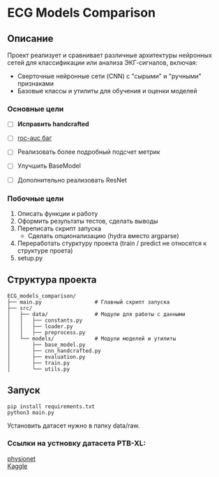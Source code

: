  # ECG Models Comparison


## Описание
Проект реализует и сравнивает различные архитектуры нейронных сетей для классификации или анализа ЭКГ-сигналов, включая:
- Сверточные нейронные сети (CNN) с "сырыми" и "ручными" признаками
- Базовые классы и утилиты для обучения и оценки моделей


### Основные цели
* [ ] **Исправить handcrafted**
* [ ] [roc-auc баг](https://github.com/iyphc/ecg-cnn-comparator/issues/7#issue-3222168220)
* [ ] Реализовать более подробный подсчет метрик
* [ ] Улучшить BaseModel 
* [ ] Дополнительно реализовать ResNet


### Побочные цели
1. Описать функции и работу
2. Оформить результаты тестов, сделать выводы
3. Переписать скрипт запуска
    - Сделать опционализацию (hydra вместо argparse)
4. Переработать стурктуру проекта (train / predict не относятся к структуре проета)
5. setup.py 

## Структура проекта

```
ECG_models_comparison/
├── main.py                 # Главный скрипт запуска
├── src/
│   ├── data/               # Модули для работы с данными
│   │   ├── constants.py
│   │   ├── loader.py
│   │   ├── preprocess.py
│   └── models/             # Модули моделей и утилиты
│       ├── base_model.py
│       ├── cnn_handcrafted.py
│       ├── evaluation.py
│       ├── train.py
│       └── utils.py
```

## Запуск

```
pip install requirements.txt
python3 main.py
```

Установить датасет нужно в папку data/raw. 

### Ссылки на устновку датасета PTB-XL:
[physionet](https://physionet.org/content/ptb-xl/1.0.1/) \
[Kaggle](https://www.kaggle.com/datasets/rohitdwivedula/ptbxl-original-dataset/data)